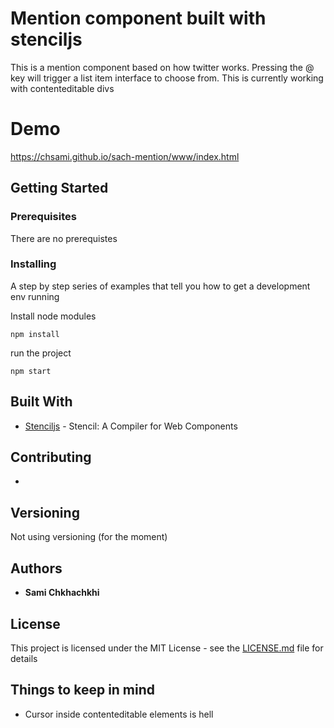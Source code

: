 # Mention component built with stenciljs

This is a mention component based on how twitter works. Pressing the @ key will trigger a list item interface to choose from. This is currently working with contenteditable divs

# Demo

https://chsami.github.io/sach-mention/www/index.html

## Getting Started

### Prerequisites

There are no prerequistes

### Installing

A step by step series of examples that tell you how to get a development env running

Install node modules

```
npm install
```

run the project

```
npm start
```

## Built With

* [Stenciljs](https://stenciljs.com/docs/getting-started) - Stencil: A Compiler for Web Components

## Contributing

-

## Versioning

Not using versioning (for the moment)

## Authors

* **Sami Chkhachkhi**


## License

This project is licensed under the MIT License - see the [LICENSE.md](LICENSE.md) file for details

## Things to keep in mind

* Cursor inside contenteditable elements is hell
